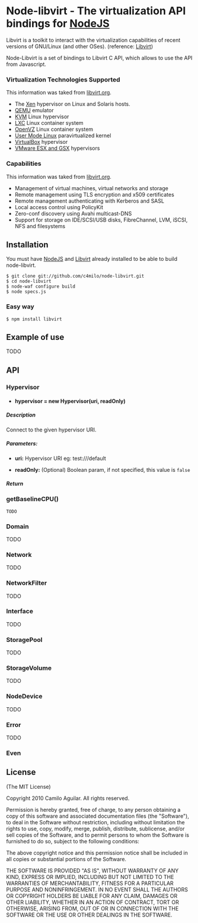 # Node-libvirt - The virtualization API bindings for [NodeJS][nodejs_home]
Libvirt is a toolkit to interact with the virtualization capabilities
of recent versions of GNU/Linux (and other OSes). (reference: [Libvirt][libvirt_home])

Node-Libvirt is a set of bindings to Libvirt C API, which allows to use the API from Javascript.

### Virtualization Technologies Supported
This information was taked from [libvirt.org][libvirt_home].

   * The [Xen][xen_home] hypervisor on Linux and Solaris hosts.
   * [QEMU][qemu_home] emulator
   * [KVM][kvm_home] Linux hypervisor
   * [LXC][lxc_home] Linux container system
   * [OpenVZ][openvz_home] Linux container system
   * [User Mode Linux][user_mode_linux_home] paravirtualized kernel
   * [VirtualBox][virtualbox_home] hypervisor
   * [VMware ESX and GSX][vmware_home] hypervisors


### Capabilities
This information was taked from [libvirt.org][libvirt_home].

   * Management of virtual machines, virtual networks and storage
   * Remote management using TLS encryption and x509 certificates
   * Remote management authenticating with Kerberos and SASL
   * Local access control using PolicyKit
   * Zero-conf discovery using Avahi multicast-DNS
   * Support for storage on IDE/SCSI/USB disks, FibreChannel, LVM, iSCSI, NFS and filesystems

## Installation
You must have [NodeJS][nodejs_dev] and [Libvirt][libvirt_dev] already installed to be able to build node-libvirt.

    $ git clone git://github.com/c4milo/node-libvirt.git
    $ cd node-libvirt
    $ node-waf configure build
    $ node specs.js

### Easy way
    $ npm install libvirt

## Example of use
TODO

## API

### Hypervisor
* #### hypervisor = new Hypervisor(uri, readOnly)

##### Description
Connect to the given hypervisor URI.

##### Parameters:
* **uri:**
  Hypervisor URI eg: test:///default

* **readOnly:** (Optional)
  Boolean param, if not specified, this value is `false`
##### Return

### getBaselineCPU()
    TODO
###

###
### Domain
TODO
### Network
TODO
### NetworkFilter
TODO
### Interface
TODO
### StoragePool
TODO
### StorageVolume
TODO
### NodeDevice
TODO
### Error
TODO
### Even


## License
(The MIT License)

Copyright 2010 Camilo Aguilar. All rights reserved.

Permission is hereby granted, free of charge, to any person obtaining a copy
of this software and associated documentation files (the "Software"), to
deal in the Software without restriction, including without limitation the
rights to use, copy, modify, merge, publish, distribute, sublicense, and/or
sell copies of the Software, and to permit persons to whom the Software is
furnished to do so, subject to the following conditions:

The above copyright notice and this permission notice shall be included in
all copies or substantial portions of the Software.

THE SOFTWARE IS PROVIDED "AS IS", WITHOUT WARRANTY OF ANY KIND, EXPRESS OR
IMPLIED, INCLUDING BUT NOT LIMITED TO THE WARRANTIES OF MERCHANTABILITY,
FITNESS FOR A PARTICULAR PURPOSE AND NONINFRINGEMENT. IN NO EVENT SHALL THE
AUTHORS OR COPYRIGHT HOLDERS BE LIABLE FOR ANY CLAIM, DAMAGES OR OTHER
LIABILITY, WHETHER IN AN ACTION OF CONTRACT, TORT OR OTHERWISE, ARISING
FROM, OUT OF OR IN CONNECTION WITH THE SOFTWARE OR THE USE OR OTHER DEALINGS
IN THE SOFTWARE.

[nodejs_home]: http://www.nodejs.org
[nodejs_dev]: http://github.com/ry/node
[libvirt_home]: http://www.libvirt.org
[libvirt_dev]: http://libvirt.org/deployment.html
[xen_home]: http://www.cl.cam.ac.uk/Research/SRG/netos/xen/index.html
[qemu_home]: http://wiki.qemu.org/Index.html
[kvm_home]: http://www.linux-kvm.org
[lxc_home]: http://lxc.sourceforge.net/
[openvz_home]: http://openvz.org/
[user_mode_linux_home]: http://user-mode-linux.sourceforge.net/
[virtualbox_home]: http://www.virtualbox.org/
[vmware_home]: http://www.vmware.com/
[wiki_examples]: http://github.com/c4milo/node-libvirt/wikis/examples
[wiki_api]: http://github.com/c4milo/node-libvirt/wikis/api

